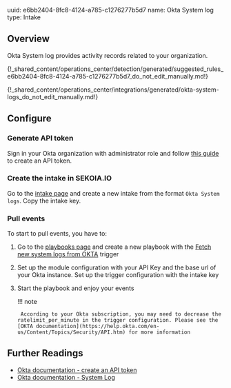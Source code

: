 uuid: e6bb2404-8fc8-4124-a785-c1276277b5d7
name: Okta System log
type: Intake


## Overview

Okta System log provides activity records related to your organization.


{!_shared_content/operations_center/detection/generated/suggested_rules_e6bb2404-8fc8-4124-a785-c1276277b5d7_do_not_edit_manually.md!}

{!_shared_content/operations_center/integrations/generated/okta-system-logs_do_not_edit_manually.md!}

## Configure

### Generate API token

Sign in your Okta organization with administrator role and follow [this guide](https://developer.okta.com/docs/guides/create-an-api-token/main/#create-the-token) to create an API token.

### Create the intake in SEKOIA.IO

Go to the [intake page](https://app.sekoia.io/operations/intakes) and create a new intake from the format `Okta System logs`. Copy the intake key.

### Pull events

To start to pull events, you have to: 

1. Go to the [playbooks page](https://app.sekoia.io/operations/playbooks) and create a new playbook with the [Fetch new system logs from OKTA](../../../automate/library/okta.md) trigger
2. Set up the module configuration with your API Key and the base url of your Okta instance. Set up the trigger configuration with the intake key
3. Start the playbook and enjoy your events

    !!! note

        According to your Okta subscription, you may need to decrease the ratelimit_per_minute in the trigger configuration. Please see the [OKTA documentation](https://help.okta.com/en-us/Content/Topics/Security/API.htm) for more information

## Further Readings

- [Okta documentation - create an API token](https://developer.okta.com/docs/guides/create-an-api-token/main/)
- [Okta documentation - System Log](https://developer.okta.com/docs/reference/api/system-log/)
